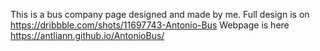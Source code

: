 This is a bus company page designed and made by me. Full design is on https://dribbble.com/shots/11697743-Antonio-Bus
Webpage is here https://antliann.github.io/AntonioBus/
